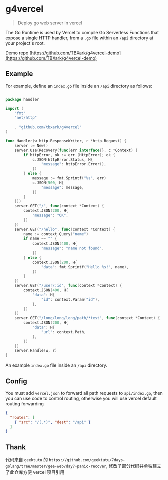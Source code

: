 # g4vercel
 
> Deploy go web server in vercel

The Go Runtime is used by Vercel to compile Go Serverless Functions that expose a single HTTP handler, from a `.go` file within an `/api` directory at your project's root.

Demo repo [https://github.com/TBXark/g4vercel-demo](https://github.com/TBXark/g4vercel-demo)

## Example

For example, define an `index.go` file inside an `/api` directory as follows:

```go

package handler

import (
	"fmt"
	"net/http"

	. "github.com/tbxark/g4vercel"
)

func Handler(w http.ResponseWriter, r *http.Request) {
	server := New()
	server.Use(Recovery(func(err interface{}, c *Context) {
		if httpError, ok := err.(HttpError); ok {
			c.JSON(httpError.Status, H{
				"message": httpError.Error(),
			})
		} else {
			message := fmt.Sprintf("%s", err)
			c.JSON(500, H{
				"message": message,
			})
		}
	}))
	server.GET("/", func(context *Context) {
		context.JSON(200, H{
			"message": "OK",
		})
	})
	server.GET("/hello", func(context *Context) {
		name := context.Query("name")
		if name == "" {
			context.JSON(400, H{
				"message": "name not found",
			})
		} else {
			context.JSON(200, H{
				"data": fmt.Sprintf("Hello %s!", name),
			})
		}
	})
	server.GET("/user/:id", func(context *Context) {
		context.JSON(400, H{
			"data": H{
				"id": context.Param("id"),
			},
		})
	})
	server.GET("/long/long/long/path/*test", func(context *Context) {
		context.JSON(200, H{
			"data": H{
				"url": context.Path,
			},
		})
	})
	server.Handle(w, r)
}


```

An example `index.go` file inside an `/api` directory.



## Config
You must add `vercel.json` to forward all path requests to `api/index.go`, then you can use code to control routing, otherwise you will use vercel default routing forwarding

```json
{
  "routes": [
    { "src": "/(.*)", "dest": "/api" }
  ]
}
```



## Thank

代码来自 `geektutu` 的 `https://github.com/geektutu/7days-golang/tree/master/gee-web/day7-panic-recover`, 修改了部分代码并单独建立了此仓库方便 vercel 项目引用
